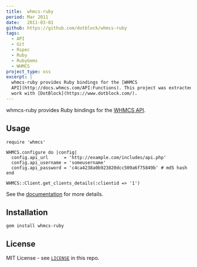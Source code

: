 ```yaml
---
title:  whmcs-ruby
period: Mar 2011
date:   2011-03-01
github: https://github.com/dotblock/whmcs-ruby
tags:
  - API
  - Git
  - Rspec
  - Ruby
  - RubyGems
  - WHMCS
project_type: oss
excerpt: |
  whmcs-ruby provides Ruby bindings for the [WHMCS
  API](http://docs.whmcs.com/API:Functions). This project was extracted from my
  work with [DotBlock](https://www.dotblock.com/).
---
```


whmcs-ruby provides Ruby bindings for the [WHMCS API](http://wiki.whmcs.com/API:Functions).

## Usage

    require 'whmcs'

    WHMCS.configure do |config|
      config.api_url      = 'http://example.com/includes/api.php'
      config.api_username = 'someusername'
      config.api_password = 'c4ca4238a0b923820dcc509a6f75849b' # md5 hash
    end

    WHMCS::Client.get_clients_details(:clientid => '1')

See the [documentation](https://dotblock.github.io/whmcs-ruby/) for more
details.

## Installation

    gem install whmcs-ruby

## License

MIT License - see [`LICENSE`](https://github.com/dotblock/whmcs-ruby/blob/master/LICENSE) in this repo.

